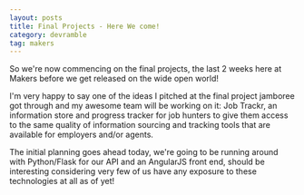 ```yaml
---
layout: posts
title: Final Projects - Here We come!
category: devramble
tag: makers
---
```


So we're now commencing on the final projects, the last 2 weeks here at Makers before we get released on the wide open world!

I'm very happy to say one of the ideas I pitched at the final project jamboree got through and my awesome team will be working on it: Job Trackr, an information store and progress tracker for job hunters to give them access to the same quality of information sourcing and tracking tools that are available for employers and/or agents.

The initial planning goes ahead today, we're going to be running around with Python/Flask for our API and an AngularJS front end, should be interesting considering very few of us have any exposure to these technologies at all as of yet!
